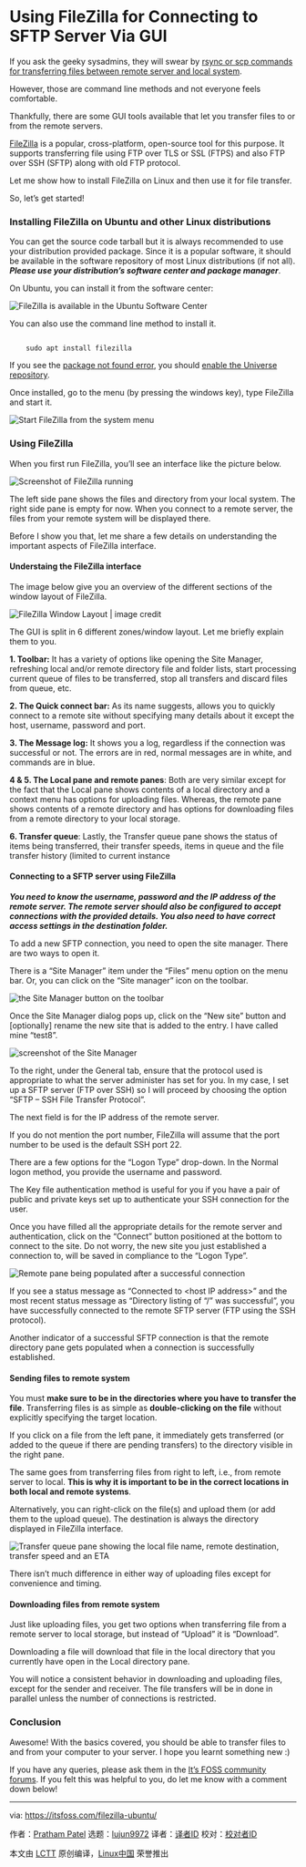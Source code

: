 [#]: subject: "Using FileZilla for Connecting to SFTP Server Via GUI"
[#]: via: "https://itsfoss.com/filezilla-ubuntu/"
[#]: author: "Pratham Patel https://itsfoss.com/author/pratham/"
[#]: collector: "lujun9972"
[#]: translator: "hwlife "
[#]: reviewer: " "
[#]: publisher: " "
[#]: url: " "

Using FileZilla for Connecting to SFTP Server Via GUI
======

If you ask the geeky sysadmins, they will swear by [rsync or scp commands for transferring files between remote server and local system][1].

However, those are command line methods and not everyone feels comfortable.

Thankfully, there are some GUI tools available that let you transfer files to or from the remote servers.

[FileZilla][2] is a popular, cross-platform, open-source tool for this purpose. It supports transferring file using FTP over TLS or SSL (FTPS) and also FTP over SSH (SFTP) along with old FTP protocol.

Let me show how to install FileZilla on Linux and then use it for file transfer.

So, let’s get started!

### Installing FileZilla on Ubuntu and other Linux distributions

You can get the source code tarball but it is always recommended to use your distribution provided package. Since it is a popular software, it should be available in the software repository of most Linux distributions (if not all). _**Please use your distribution’s software center and package manager**_.

On Ubuntu, you can install it from the software center:

![FileZilla is available in the Ubuntu Software Center][3]

You can also use the command line method to install it.

```

    sudo apt install filezilla

```

If you see the [package not found error][4], you should [enable the Universe repository][5].

Once installed, go to the menu (by pressing the windows key), type FileZilla and start it.

![Start FileZilla from the system menu][6]

### Using FileZilla

When you first run FileZilla, you’ll see an interface like the picture below.

![Screenshot of FileZilla running][7]

The left side pane shows the files and directory from your local system. The right side pane is empty for now. When you connect to a remote server, the files from your remote system will be displayed there.

Before I show you that, let me share a few details on understanding the important aspects of FileZilla interface.

#### Understaing the FileZilla interface

The image below give you an overview of the different sections of the window layout of FileZilla.

![FileZilla Window Layout | image credit][8]

The GUI is split in 6 different zones/window layout. Let me briefly explain them to you.

**1\. Toolbar:** It has a variety of options like opening the Site Manager, refreshing local and/or remote directory file and folder lists, start processing current queue of files to be transferred, stop all transfers and discard files from queue, etc.

**2\. The Quick connect bar:** As its name suggests, allows you to quickly connect to a remote site without specifying many details about it except the host, username, password and port.

**3\. The Message log:** It shows you a log, regardless if the connection was successful or not. The errors are in red, normal messages are in white, and commands are in blue.

**4 &amp; 5\. The Local pane and remote panes**: Both are very similar except for the fact that the Local pane shows contents of a local directory and a context menu has options for uploading files. Whereas, the remote pane shows contents of a remote directory and has options for downloading files from a remote directory to your local storage.

**6\. Transfer queue**: Lastly, the Transfer queue pane shows the status of items being transferred, their transfer speeds, items in queue and the file transfer history (limited to current instance

#### Connecting to a SFTP server using FileZilla

_**You need to know the username, password and the IP address of the remote server. The remote server should also be configured to accept connections with the provided details. You also need to have correct access settings in the destination folder.**_

To add a new SFTP connection, you need to open the site manager. There are two ways to open it.

There is a “Site Manager” item under the “Files” menu option on the menu bar. Or, you can click on the “Site manager” icon on the toolbar.

![the Site Manager button on the toolbar][9]

Once the Site Manager dialog pops up, click on the “New site” button and [optionally] rename the new site that is added to the entry. I have called mine “test8”.

![screenshot of the Site Manager][10]

To the right, under the General tab, ensure that the protocol used is appropriate to what the server administer has set for you. In my case, I set up a SFTP server (FTP over SSH) so I will proceed by choosing the option “SFTP – SSH File Transfer Protocol”.

The next field is for the IP address of the remote server.

If you do not mention the port number, FileZilla will assume that the port number to be used is the default SSH port 22.

There are a few options for the “Logon Type” drop-down. In the Normal logon method, you provide the username and password.

The Key file authentication method is useful for you if you have a pair of public and private keys set up to authenticate your SSH connection for the user.

Once you have filled all the appropriate details for the remote server and authentication, click on the “Connect” button positioned at the bottom to connect to the site. Do not worry, the new site you just established a connection to, will be saved in compliance to the “Logon Type”.

![Remote pane being populated after a successful connection][11]

If you see a status message as “Connected to &lt;host IP address&gt;” and the most recent status message as “Directory listing of “/” was successful”, you have successfully connected to the remote SFTP server (FTP using the SSH protocol).

Another indicator of a successful SFTP connection is that the remote directory pane gets populated when a connection is successfully established.

#### Sending files to remote system

You must **make sure to be in the directories where you have to transfer the file**. Transferring files is as simple as **double-clicking on the file** without explicitly specifying the target location.

If you click on a file from the left pane, it immediately gets transferred (or added to the queue if there are pending transfers) to the directory visible in the right pane.

The same goes from transferring files from right to left, i.e., from remote server to local. **This is why it is important to be in the correct locations in both local and remote systems**.

Alternatively, you can right-click on the file(s) and upload them (or add them to the upload queue). The destination is always the directory displayed in FileZilla interface.

![Transfer queue pane showing the local file name, remote destination, transfer speed and an ETA][12]

There isn’t much difference in either way of uploading files except for convenience and timing.

#### Downloading files from remote system

Just like uploading files, you get two options when transferring file from a remote server to local storage, but instead of “Upload” it is “Download”.

Downloading a file will download that file in the local directory that you currently have open in the Local directory pane.

You will notice a consistent behavior in downloading and uploading files, except for the sender and receiver. The file transfers will be in done in parallel unless the number of connections is restricted.

### Conclusion

Awesome! With the basics covered, you should be able to transfer files to and from your computer to your server. I hope you learnt something new :)

If you have any queries, please ask them in the [It’s FOSS community forums][13]. If you felt this was helpful to you, do let me know with a comment down below!

--------------------------------------------------------------------------------

via: https://itsfoss.com/filezilla-ubuntu/

作者：[Pratham Patel][a]
选题：[lujun9972][b]
译者：[译者ID](https://github.com/译者ID)
校对：[校对者ID](https://github.com/校对者ID)

本文由 [LCTT](https://github.com/LCTT/TranslateProject) 原创编译，[Linux中国](https://linux.cn/) 荣誉推出

[a]: https://itsfoss.com/author/pratham/
[b]: https://github.com/lujun9972
[1]: https://linuxhandbook.com/transfer-files-ssh/
[2]: https://filezilla-project.org/
[3]: https://i0.wp.com/itsfoss.com/wp-content/uploads/2022/03/filezilla-ubuntu-software-center.png?resize=751%2C382&ssl=1
[4]: https://itsfoss.com/unable-to-locate-package-error-ubuntu/
[5]: https://itsfoss.com/ubuntu-repositories/
[6]: https://i0.wp.com/itsfoss.com/wp-content/uploads/2022/03/filezilla-ubuntu.png?resize=763%2C224&ssl=1
[7]: https://i0.wp.com/itsfoss.com/wp-content/uploads/2022/01/01_filezilla.webp?resize=800%2C431&ssl=1
[8]: https://i0.wp.com/itsfoss.com/wp-content/uploads/2022/01/02_filezilla_layout.webp?resize=800%2C504&ssl=1
[9]: https://i0.wp.com/itsfoss.com/wp-content/uploads/2022/01/03_site_manager_annotated.webp?resize=386%2C170&ssl=1
[10]: https://i0.wp.com/itsfoss.com/wp-content/uploads/2022/01/04_site_manager.webp?resize=800%2C577&ssl=1
[11]: https://i0.wp.com/itsfoss.com/wp-content/uploads/2022/01/05_successful_connection.webp?resize=800%2C431&ssl=1
[12]: https://i0.wp.com/itsfoss.com/wp-content/uploads/2022/01/07_transfer_pane_populated-1.webp?resize=800%2C431&ssl=1
[13]: https://itsfoss.community/
